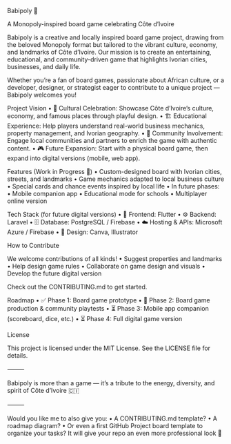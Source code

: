 Babipoly 🎲

A Monopoly-inspired board game celebrating Côte d’Ivoire

Babipoly is a creative and locally inspired board game project, drawing from the beloved Monopoly format but tailored to the vibrant culture, economy, and landmarks of Côte d’Ivoire. Our mission is to create an entertaining, educational, and community-driven game that highlights Ivorian cities, businesses, and daily life.

Whether you’re a fan of board games, passionate about African culture, or a developer, designer, or strategist eager to contribute to a unique project — Babipoly welcomes you!

Project Vision
	•	🎨 Cultural Celebration: Showcase Côte d’Ivoire’s culture, economy, and famous places through playful design.
	•	🏗️ Educational Experience: Help players understand real-world business mechanics, property management, and Ivorian geography.
	•	🧩 Community Involvement: Engage local communities and partners to enrich the game with authentic content.
	•	🎮 Future Expansion: Start with a physical board game, then expand into digital versions (mobile, web app).

Features (Work in Progress 🚧)
	•	Custom-designed board with Ivorian cities, streets, and landmarks
	•	Game mechanics adapted to local business culture
	•	Special cards and chance events inspired by local life
	•	In future phases:
	•	Mobile companion app
	•	Educational mode for schools
	•	Multiplayer online version

Tech Stack (for future digital versions)
	•	🎯 Frontend: Flutter
	•	⚙️ Backend: Laravel 
	•	🗄️ Database: PostgreSQL / Firebase
	•	☁️ Hosting & APIs: Microsoft Azure / Firebase
	•	🎨 Design: Canva, Illustrator

How to Contribute

We welcome contributions of all kinds!
	•	Suggest properties and landmarks
	•	Help design game rules
	•	Collaborate on game design and visuals
	•	Develop the future digital version

Check out the CONTRIBUTING.md to get started.

Roadmap
	•	✅ Phase 1: Board game prototype
	•	🚧 Phase 2: Board game production & community playtests
	•	⏳ Phase 3: Mobile app companion (scoreboard, dice, etc.)
	•	⏳ Phase 4: Full digital game version

License

This project is licensed under the MIT License. See the LICENSE file for details.

⸻

Babipoly is more than a game — it’s a tribute to the energy, diversity, and spirit of Côte d’Ivoire 🇨🇮

⸻

Would you like me to also give you:
	•	A CONTRIBUTING.md template?
	•	A roadmap diagram?
	•	Or even a first GitHub Project board template to organize your tasks?
It will give your repo an even more professional look 🚀